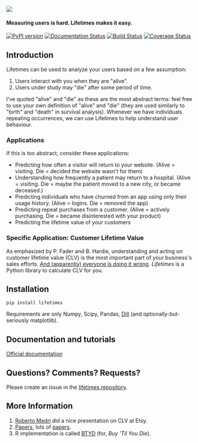 ![](http://i.imgur.com/7s3jqZM.png)

#### Measuring users is hard. Lifetimes makes it easy.
[![PyPI version](https://badge.fury.io/py/Lifetimes.svg)](https://badge.fury.io/py/Lifetimes)
[![Documentation Status](https://readthedocs.org/projects/lifetimes/badge/?version=latest)](http://lifetimes.readthedocs.io/en/latest/?badge=latest)
[![Build Status](https://travis-ci.org/CamDavidsonPilon/lifetimes.svg?branch=master)](https://travis-ci.org/CamDavidsonPilon/lifetimes)
[![Coverage Status](https://coveralls.io/repos/CamDavidsonPilon/lifetimes/badge.svg?branch=master)](https://coveralls.io/r/CamDavidsonPilon/lifetimes?branch=master)


## Introduction

Lifetimes can be used to analyze your users based on a few assumption:

1. Users interact with you when they are "alive".
2. Users under study may "die" after some period of time.

I've quoted "alive" and "die" as these are the most abstract terms: feel free to use your own definition of "alive" and "die" (they are used similarly to "birth" and "death" in survival analysis). Whenever we have individuals repeating occurrences, we can use Lifetimes to help understand user behaviour.

### Applications

If this is too abstract, consider these applications:

 - Predicting how often a visitor will return to your website. (Alive = visiting. Die = decided the website wasn't for them)
 - Understanding how frequently a patient may return to a hospital. (Alive = visiting. Die = maybe the patient moved to a new city, or became deceased.)
 - Predicting individuals who have churned from an app using only their usage history. (Alive = logins. Die = removed the app)
 - Predicting repeat purchases from a customer. (Alive = actively purchasing. Die = became disinterested with your product)
 - Predicting the lifetime value of your customers

### Specific Application: Customer Lifetime Value
As emphasized by P. Fader and B. Hardie, understanding and acting on customer lifetime value (CLV) is the most important part of your business's sales efforts. [And (apparently) everyone is doing it wrong](https://www.youtube.com/watch?v=guj2gVEEx4s). *Lifetimes* is a Python library to calculate CLV for you.


## Installation

    pip install lifetimes

Requirements are only Numpy, Scipy, Pandas, [Dill](https://github.com/uqfoundation/dill) (and optionally-but-seriously matplotlib).

## Documentation and tutorials
[Official documentation](http://lifetimes.readthedocs.io/en/latest/)


## Questions? Comments? Requests?

Please create an issue in the [lifetimes repository](https://github.com/CamDavidsonPilon/lifetimes). 


## More Information

1. [Roberto Medri](http://cdn.oreillystatic.com/en/assets/1/event/85/Case%20Study_%20What_s%20a%20Customer%20Worth_%20Presentation.pdf) did a nice presentation on CLV at Etsy.
2. [Papers](http://mktg.uni-svishtov.bg/ivm/resources/Counting_Your_Customers.pdf), lots of [papers](http://brucehardie.com/notes/009/pareto_nbd_derivations_2005-11-05.pdf).
3. R implementation is called [BTYD](http://cran.r-project.org/web/packages/BTYD/vignettes/BTYD-walkthrough.pdf) (for, *Buy 'Til You Die*).
